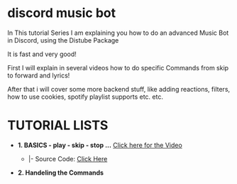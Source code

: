 # discord music bot

In This tutorial Series I am explaining you how to do an advanced Music Bot in Discord, using the Distube Package

It is fast and very good!

First I will explain in several videos how to do specific Commands from skip to forward and lyrics!

After that i will cover some more backend stuff, like adding reactions, filters, how to use cookies, spotify playlist supports etc. etc.

# TUTORIAL LISTS

- **1. BASICS - play - skip - stop ...** [Click here for the Video](https://youtu.be/tF2hYHW3H4w)

    - |- Source Code: [Click Here]()

- **2. Handeling the Commands**
